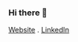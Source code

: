 ### Hi there 👋

[Website](https://patrickdonnelly.github.io/) . [LinkedIn](www.linkedin.com/in/patrickdonnellygames) 

<!--
**PatrickDonnelly/PatrickDonnelly** is a ✨ _special_ ✨ repository because its `README.md` (this file) appears on your GitHub profile.

[Website](https://patrickdonnelly.github.io/) . [LinkedIn](www.linkedin.com/in/patrickdonnellygames) 


Here are some ideas to get you started:

- 🔭 I’m currently working on ...
- 🌱 I’m currently learning ...
- 👯 I’m looking to collaborate on ...
- 🤔 I’m looking for help with ...
- 💬 Ask me about ...
- 📫 How to reach me: ...
- 😄 Pronouns: ...
- ⚡ Fun fact: ...
-->
